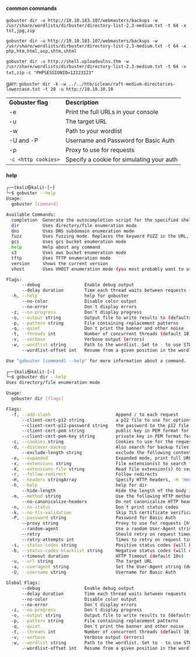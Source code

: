 
#### common commands

`gobuster dir -u http://10.10.183.107/webmasters/backups -w /usr/share/wordlists/dirbuster/directory-list-2.3-medium.txt -t 64 -x txt,jpg,zip`

`gobuster dir -u http://10.10.183.107/webmasters/backups -w /usr/share/wordlists/dirbuster/directory-list-2.3-medium.txt -t 64 -x php,htm,html,asp,shtm,shtml`

`gobuster dir -u http://shell.uploadvulns.thm -w /usr/share/wordlists/dirbuster/directory-list-2.3-medium.txt -t 64 -x txt,zip`
`-c "PHPSESSIONID=12123123"`

garr:
`gobuster dir -k -w ../../htb/iclean/raft-medium-directories-lowercase.txt -t 20 -u http://10.10.10.10`

|                     |                                           |
| ------------------- | ----------------------------------------- |
| **Gobuster flag**   | **Description**                           |
| -e                  | Print the full URLs in your console       |
| -u                  | The target URL                            |
| -w                  | Path to your wordlist                     |
| -U and -P           | Username and Password for Basic Auth      |
| -p **<x>**          | Proxy to use for requests                 |
| `-c <http cookies>` | Specify a cookie for simulating your auth |
#### help
 
```sh
┌──(kali㉿kali)-[~]
└─$ gobuster --help                                                                                                   
Usage:
  gobuster [command]

Available Commands:
  completion  Generate the autocompletion script for the specified shell
  dir         Uses directory/file enumeration mode
  dns         Uses DNS subdomain enumeration mode
  fuzz        Uses fuzzing mode. Replaces the keyword FUZZ in the URL, Headers and the request body
  gcs         Uses gcs bucket enumeration mode
  help        Help about any command
  s3          Uses aws bucket enumeration mode
  tftp        Uses TFTP enumeration mode
  version     shows the current version
  vhost       Uses VHOST enumeration mode (you most probably want to use the IP address as the URL parameter)

Flags:
      --debug                 Enable debug output
      --delay duration        Time each thread waits between requests (e.g. 1500ms)
  -h, --help                  help for gobuster
      --no-color              Disable color output
      --no-error              Don´t display errors
  -z, --no-progress           Don´t display progress
  -o, --output string         Output file to write results to (defaults to stdout)
  -p, --pattern string        File containing replacement patterns
  -q, --quiet                 Don´t print the banner and other noise
  -t, --threads int           Number of concurrent threads (default 10)
  -v, --verbose               Verbose output (errors)
  -w, --wordlist string       Path to the wordlist. Set to - to use STDIN.
      --wordlist-offset int   Resume from a given position in the wordlist (defaults to 0)

Use "gobuster [command] --help" for more information about a command.
                                                                                                                              
┌──(kali㉿kali)-[~]
└─$ gobuster dir --help            
Uses directory/file enumeration mode

Usage:
  gobuster dir [flags]

Flags:
  -f, --add-slash                         Append / to each request
      --client-cert-p12 string            a p12 file to use for options TLS client certificates
      --client-cert-p12-password string   the password to the p12 file
      --client-cert-pem string            public key in PEM format for optional TLS client certificates
      --client-cert-pem-key string        private key in PEM format for optional TLS client certificates (this key needs to have no password)
  -c, --cookies string                    Cookies to use for the requests
  -d, --discover-backup                   Also search for backup files by appending multiple backup extensions
      --exclude-length string             exclude the following content lengths (completely ignores the status). You can separate multiple lengths by comma and it also supports ranges like 203-206
  -e, --expanded                          Expanded mode, print full URLs
  -x, --extensions string                 File extension(s) to search for
  -X, --extensions-file string            Read file extension(s) to search from the file
  -r, --follow-redirect                   Follow redirects
  -H, --headers stringArray               Specify HTTP headers, -H 'Header1: val1' -H 'Header2: val2'
  -h, --help                              help for dir
      --hide-length                       Hide the length of the body in the output
  -m, --method string                     Use the following HTTP method (default "GET")
      --no-canonicalize-headers           Do not canonicalize HTTP header names. If set header names are sent as is.
  -n, --no-status                         Don´t print status codes
  -k, --no-tls-validation                 Skip TLS certificate verification
  -P, --password string                   Password for Basic Auth
      --proxy string                      Proxy to use for requests [http(s)://host:port] or [socks5://host:port]
      --random-agent                      Use a random User-Agent string
      --retry                             Should retry on request timeout
      --retry-attempts int                Times to retry on request timeout (default 3)
  -s, --status-codes string               Positive status codes (will be overwritten with status-codes-blacklist if set). Can also handle ranges like 200,300-400,404.
  -b, --status-codes-blacklist string     Negative status codes (will override status-codes if set). Can also handle ranges like 200,300-400,404. (default "404")
      --timeout duration                  HTTP Timeout (default 10s)
  -u, --url string                        The target URL
  -a, --useragent string                  Set the User-Agent string (default "gobuster/3.6")
  -U, --username string                   Username for Basic Auth

Global Flags:
      --debug                 Enable debug output
      --delay duration        Time each thread waits between requests (e.g. 1500ms)
      --no-color              Disable color output
      --no-error              Don´t display errors
  -z, --no-progress           Don´t display progress
  -o, --output string         Output file to write results to (defaults to stdout)
  -p, --pattern string        File containing replacement patterns
  -q, --quiet                 Don´t print the banner and other noise
  -t, --threads int           Number of concurrent threads (default 10)
  -v, --verbose               Verbose output (errors)
  -w, --wordlist string       Path to the wordlist. Set to - to use STDIN.
      --wordlist-offset int   Resume from a given position in the wordlist (defaults to 0)

```

